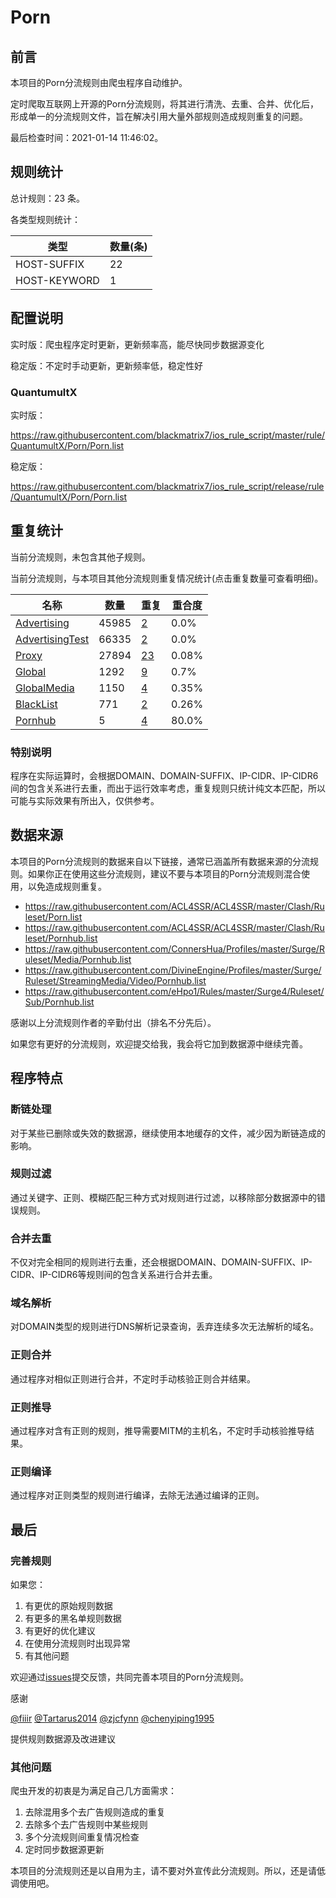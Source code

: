 # Porn

## 前言

本项目的Porn分流规则由爬虫程序自动维护。

定时爬取互联网上开源的Porn分流规则，将其进行清洗、去重、合并、优化后，形成单一的分流规则文件，旨在解决引用大量外部规则造成规则重复的问题。



最后检查时间：2021-01-14 11:46:02。

## 规则统计

总计规则：23 条。

各类型规则统计：

| 类型 | 数量(条) |
| ---- | ---- |
| HOST-SUFFIX | 22 |
| HOST-KEYWORD | 1 |
## 配置说明

实时版：爬虫程序定时更新，更新频率高，能尽快同步数据源变化

稳定版：不定时手动更新，更新频率低，稳定性好

### QuantumultX 
实时版：

https://raw.githubusercontent.com/blackmatrix7/ios_rule_script/master/rule/QuantumultX/Porn/Porn.list

稳定版：

https://raw.githubusercontent.com/blackmatrix7/ios_rule_script/release/rule/QuantumultX/Porn/Porn.list

## 重复统计


当前分流规则，未包含其他子规则。


当前分流规则，与本项目其他分流规则重复情况统计(点击重复数量可查看明细)。



| 名称 | 数量 | 重复 | 重合度 |
| ---- | ---- | ---- | ------ |
|  [Advertising](https://github.com/blackmatrix7/ios_rule_script/tree/master/rule/QuantumultX/Advertising)    | 45985   | [2](https://raw.githubusercontent.com/blackmatrix7/ios_rule_script/master/rule/QuantumultX/Porn/Porn_Repeat.list)   |   0.0% |
|  [AdvertisingTest](https://github.com/blackmatrix7/ios_rule_script/tree/master/rule/QuantumultX/AdvertisingTest)    | 66335   | [2](https://raw.githubusercontent.com/blackmatrix7/ios_rule_script/master/rule/QuantumultX/Porn/Porn_Repeat.list)   |   0.0% |
|  [Proxy](https://github.com/blackmatrix7/ios_rule_script/tree/master/rule/QuantumultX/Proxy)    | 27894   | [23](https://raw.githubusercontent.com/blackmatrix7/ios_rule_script/master/rule/QuantumultX/Porn/Porn_Repeat.list)   |   0.08% |
|  [Global](https://github.com/blackmatrix7/ios_rule_script/tree/master/rule/QuantumultX/Global)    | 1292   | [9](https://raw.githubusercontent.com/blackmatrix7/ios_rule_script/master/rule/QuantumultX/Porn/Porn_Repeat.list)   |   0.7% |
|  [GlobalMedia](https://github.com/blackmatrix7/ios_rule_script/tree/master/rule/QuantumultX/GlobalMedia)    | 1150   | [4](https://raw.githubusercontent.com/blackmatrix7/ios_rule_script/master/rule/QuantumultX/Porn/Porn_Repeat.list)   |   0.35% |
|  [BlackList](https://github.com/blackmatrix7/ios_rule_script/tree/master/rule/QuantumultX/BlackList)    | 771   | [2](https://raw.githubusercontent.com/blackmatrix7/ios_rule_script/master/rule/QuantumultX/Porn/Porn_Repeat.list)   |   0.26% |
|  [Pornhub](https://github.com/blackmatrix7/ios_rule_script/tree/master/rule/QuantumultX/Pornhub)    | 5   | [4](https://raw.githubusercontent.com/blackmatrix7/ios_rule_script/master/rule/QuantumultX/Porn/Porn_Repeat.list)   |   80.0% |
### 特别说明
程序在实际运算时，会根据DOMAIN、DOMAIN-SUFFIX、IP-CIDR、IP-CIDR6间的包含关系进行去重，而出于运行效率考虑，重复规则只统计纯文本匹配，所以可能与实际效果有所出入，仅供参考。

## 数据来源

本项目的Porn分流规则的数据来自以下链接，通常已涵盖所有数据来源的分流规则。如果你正在使用这些分流规则，建议不要与本项目的Porn分流规则混合使用，以免造成规则重复。

- https://raw.githubusercontent.com/ACL4SSR/ACL4SSR/master/Clash/Ruleset/Porn.list
- https://raw.githubusercontent.com/ACL4SSR/ACL4SSR/master/Clash/Ruleset/Pornhub.list
- https://raw.githubusercontent.com/ConnersHua/Profiles/master/Surge/Ruleset/Media/Pornhub.list
- https://raw.githubusercontent.com/DivineEngine/Profiles/master/Surge/Ruleset/StreamingMedia/Video/Pornhub.list
- https://raw.githubusercontent.com/eHpo1/Rules/master/Surge4/Ruleset/Sub/Pornhub.list


感谢以上分流规则作者的辛勤付出（排名不分先后）。

如果您有更好的分流规则，欢迎提交给我，我会将它加到数据源中继续完善。

## 程序特点

### 断链处理

对于某些已删除或失效的数据源，继续使用本地缓存的文件，减少因为断链造成的影响。

### 规则过滤

通过关键字、正则、模糊匹配三种方式对规则进行过滤，以移除部分数据源中的错误规则。

### 合并去重

不仅对完全相同的规则进行去重，还会根据DOMAIN、DOMAIN-SUFFIX、IP-CIDR、IP-CIDR6等规则间的包含关系进行合并去重。

### 域名解析

对DOMAIN类型的规则进行DNS解析记录查询，丢弃连续多次无法解析的域名。

### 正则合并

通过程序对相似正则进行合并，不定时手动核验正则合并结果。

### 正则推导

通过程序对含有正则的规则，推导需要MITM的主机名，不定时手动核验推导结果。

### 正则编译

通过程序对正则类型的规则进行编译，去除无法通过编译的正则。

## 最后

### 完善规则

如果您：

1. 有更优的原始规则数据
2. 有更多的黑名单规则数据
3. 有更好的优化建议
4. 在使用分流规则时出现异常
5. 有其他问题

欢迎通过[issues](https://github.com/blackmatrix7/ios_rule_script/issues/new)提交反馈，共同完善本项目的Porn分流规则。

感谢

[@fiiir](https://github.com/fiiir) [@Tartarus2014](https://github.com/Tartarus2014) [@zjcfynn](https://github.com/zjcfynn) [@chenyiping1995](https://github.com/chenyiping1995) 

提供规则数据源及改进建议

### 其他问题

爬虫开发的初衷是为满足自己几方面需求：

1. 去除混用多个去广告规则造成的重复
2. 去除多个去广告规则中某些规则
3. 多个分流规则间重复情况检查
4. 定时同步数据源更新

本项目的分流规则还是以自用为主，请不要对外宣传此分流规则。所以，还是请低调使用吧。